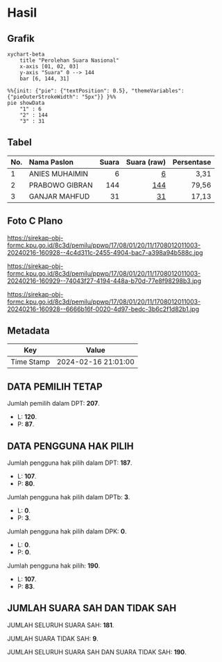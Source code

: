 # Hasil

## Grafik

```mermaid
xychart-beta
    title "Perolehan Suara Nasional"
    x-axis [01, 02, 03]
    y-axis "Suara" 0 --> 144
    bar [6, 144, 31]
```

```mermaid
%%{init: {"pie": {"textPosition": 0.5}, "themeVariables": {"pieOuterStrokeWidth": "5px"}} }%%
pie showData
    "1" : 6
    "2" : 144
    "3" : 31
```

## Tabel

| No. | Nama Paslon    | Suara | Suara (raw) | Persentase |
|:--- |:-------------- | -----:| -----------:| ----------:|
| 1   | ANIES MUHAIMIN | 6     | [6][p-1]    | 3,31       |
| 2   | PRABOWO GIBRAN | 144   | [144][p-2]  | 79,56      |
| 3   | GANJAR MAHFUD  | 31    | [31][p-3]   | 17,13      |


[p-1]: https://github.com/gigit-pemilu/pemilu-2024/blob/main/pilpres/hitung-suara/sub/17-bengkulu/sub/08-kepahiang/sub/01-bermani-ilir/sub/2011-bukit-menyan/sub/003-tps/sub/paslon-1.txt
[p-2]: https://github.com/gigit-pemilu/pemilu-2024/blob/main/pilpres/hitung-suara/sub/17-bengkulu/sub/08-kepahiang/sub/01-bermani-ilir/sub/2011-bukit-menyan/sub/003-tps/sub/paslon-2.txt
[p-3]: https://github.com/gigit-pemilu/pemilu-2024/blob/main/pilpres/hitung-suara/sub/17-bengkulu/sub/08-kepahiang/sub/01-bermani-ilir/sub/2011-bukit-menyan/sub/003-tps/sub/paslon-3.txt

## Foto C Plano

https://sirekap-obj-formc.kpu.go.id/8c3d/pemilu/ppwp/17/08/01/20/11/1708012011003-20240216-160928--4c4d311c-2455-4904-bac7-a398a94b588c.jpg

https://sirekap-obj-formc.kpu.go.id/8c3d/pemilu/ppwp/17/08/01/20/11/1708012011003-20240216-160929--74043f27-4194-448a-b70d-77e8f98298b3.jpg

https://sirekap-obj-formc.kpu.go.id/8c3d/pemilu/ppwp/17/08/01/20/11/1708012011003-20240216-160928--6666b16f-0020-4d97-bedc-3b6c2f1d82b1.jpg


## Metadata

| Key        | Value               |
| ---------- | ------------------- |
| Time Stamp | 2024-02-16 21:01:00 |


## DATA PEMILIH TETAP

Jumlah pemilih dalam DPT: **207**.
 * L: **120**.
 * P: **87**.

## DATA PENGGUNA HAK PILIH

Jumlah pengguna hak pilih dalam DPT: **187**.
 * L: **107**.
 * P: **80**.

Jumlah pengguna hak pilih dalam DPTb: **3**.
 * L: **0**.
 * P: **3**.

Jumlah pengguna hak pilih dalam DPK: **0**.
 * L: **0**.
 * P: **0**.

Jumlah pengguna hak pilih: **190**.
 * L: **107**.
 * P: **83**.

## JUMLAH SUARA SAH DAN TIDAK SAH

JUMLAH SELURUH SUARA SAH: **181**.

JUMLAH SUARA TIDAK SAH: **9**.

JUMLAH SELURUH SUARA SAH DAN SUARA TIDAK SAH: **190**.


